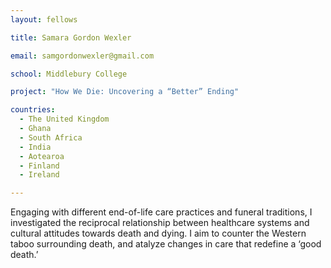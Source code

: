 ```yaml
---
layout: fellows

title: Samara Gordon Wexler

email: samgordonwexler@gmail.com

school: Middlebury College

project: "How We Die: Uncovering a “Better” Ending"

countries:
  - The United Kingdom
  - Ghana
  - South Africa
  - India
  - Aotearoa
  - Finland
  - Ireland

---
```


Engaging with different end-of-life care practices and funeral traditions, I investigated the reciprocal relationship between healthcare systems and cultural attitudes towards death and dying. I aim to counter the Western taboo surrounding death, and atalyze changes in care that redefine a ‘good death.’

